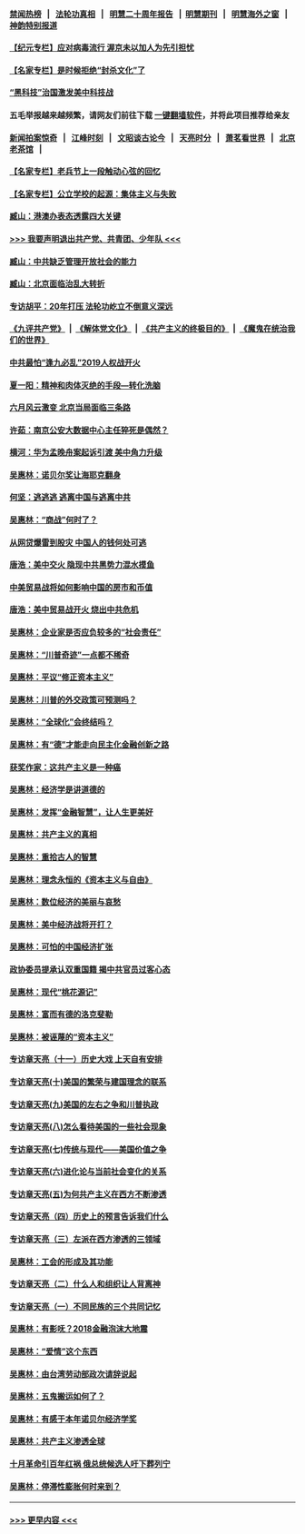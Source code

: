 #### [禁闻热榜](热点新闻.md?=0)  &nbsp;&nbsp;|&nbsp;&nbsp; [法轮功真相](https://github.com/gfw-breaker/truth/blob/master/README.md?=0) &nbsp;&nbsp;|&nbsp;&nbsp; [明慧二十周年报告](https://github.com/gfw-breaker/mh-reports/blob/master/README.md?=0) &nbsp;&nbsp;|&nbsp;&nbsp;[明慧期刊](https://github.com/gfw-breaker/mh-qikan) &nbsp;&nbsp;|&nbsp;&nbsp; [明慧海外之窗](https://github.com/gfw-breaker/mh-news/blob/master/README.md?=0) &nbsp;&nbsp;|&nbsp;&nbsp; [神韵特别报道](https://github.com/gfw-breaker/mh-news/blob/master/shenyun.md?=0)
#### [【纪元专栏】应对病毒流行 渥京未以加人为先引担忧](../pages/nsc423/n11875714.md?t=03150531) 
#### [【名家专栏】是时候拒绝“封杀文化”了](../pages/nsc423/n11814093.md?t=03150531) 
#### [“黑科技”治国激发美中科技战](../pages/nsc423/n11638056.md?t=03150531) 
#### 五毛举报越来越频繁，请网友们前往下载 [一键翻墙软件](https://github.com/gfw-breaker/ssr-accounts)，并将此项目推荐给亲友
#### [新闻拍案惊奇](https://github.com/gfw-breaker/banned-news/blob/master/pages/link4.md) &nbsp;&nbsp;|&nbsp;&nbsp; [江峰时刻](https://github.com/gfw-breaker/banned-news/blob/master/pages/link4.md) &nbsp;&nbsp;|&nbsp;&nbsp; [文昭谈古论今](https://github.com/gfw-breaker/banned-news/blob/master/pages/link4.md) &nbsp;&nbsp;|&nbsp;&nbsp; [天亮时分](https://github.com/gfw-breaker/banned-news/blob/master/pages/link4.md) &nbsp;&nbsp;|&nbsp;&nbsp; [萧茗看世界](https://github.com/gfw-breaker/banned-news/blob/master/pages/link4.md) &nbsp;&nbsp;|&nbsp;&nbsp; [北京老茶馆](https://github.com/gfw-breaker/banned-news/blob/master/pages/link4.md) &nbsp;&nbsp;|&nbsp;&nbsp; 
#### [【名家专栏】老兵节上一段触动心弦的回忆](../pages/nsc423/n11646016.md?t=03150531) 
#### [【名家专栏】公立学校的起源：集体主义与失败](../pages/nsc423/n11601833.md?t=03150531) 
#### [臧山：港澳办表态透露四大关键](../pages/nsc423/n11421628.md?t=03150531) 
#### [>>> 我要声明退出共产党、共青团、少年队 <<<](https://github.com/begood0513/goodnews/blob/master/quit/letter.md) 
#### [臧山：中共缺乏管理开放社会的能力](../pages/nsc423/n11407457.md?t=03150531) 
#### [臧山：北京面临治乱大转折](../pages/nsc423/n11406895.md?t=03150531) 
#### [专访胡平：20年打压 法轮功屹立不倒意义深远](../pages/nsc423/n11398800.md?t=03150531) 
#### [《九评共产党》](https://github.com/begood0513/9ping.md/blob/master/README.md) &nbsp;|&nbsp; [《解体党文化》](../../../../jtdwh.md/blob/master/README.md)  &nbsp;|&nbsp; [《共产主义的终极目的》](../../../../gczydzjmd.md/blob/master/README.md) &nbsp;|&nbsp; [《魔鬼在统治我们的世界》](../../../../mgztzwmdsj.md/blob/master/README.md) 
#### [中共最怕“逢九必乱”2019人权战开火](../pages/nsc423/n11385248.md?t=03150531) 
#### [夏一阳：精神和肉体灭绝的手段—转化洗脑](../pages/nsc423/n11368250.md?t=03150531) 
#### [六月风云激变 北京当局面临三条路](../pages/nsc423/n11313668.md?t=03150531) 
#### [许茹：南京公安大数据中心主任猝死是偶然？](../pages/nsc423/n11064744.md?t=03150531) 
#### [横河：华为孟晚舟案起诉引渡 美中角力升级](../pages/nsc423/n11027230.md?t=03150531) 
#### [吴惠林：诺贝尔奖让海耶克翻身](../pages/nsc423/n10890049.md?t=03150531) 
#### [何坚：逃逃逃 逃离中国与逃离中共](../pages/nsc423/n10592891.md?t=03150531) 
#### [吴惠林：“商战”何时了？](../pages/nsc423/n10573558.md?t=03150531) 
#### [从网贷爆雷到股灾 中国人的钱何处可逃](../pages/nsc423/n10572800.md?t=03150531) 
#### [唐浩：美中交火 隐现中共黑势力混水摸鱼](../pages/nsc423/n10544040.md?t=03150531) 
#### [中美贸易战将如何影响中国的房市和币值](../pages/nsc423/n10543697.md?t=03150531) 
#### [唐浩：美中贸易战开火 烧出中共危机](../pages/nsc423/n10540126.md?t=03150531) 
#### [吴惠林：企业家是否应负较多的“社会责任”](../pages/nsc423/n10535022.md?t=03150531) 
#### [吴惠林：“川普奇迹”一点都不稀奇](../pages/nsc423/n10512808.md?t=03150531) 
#### [吴惠林：平议“修正资本主义”](../pages/nsc423/n10495724.md?t=03150531) 
#### [吴惠林：川普的外交政策可预测吗？](../pages/nsc423/n10462387.md?t=03150531) 
#### [吴惠林：“全球化”会终结吗？](../pages/nsc423/n10452838.md?t=03150531) 
#### [吴惠林：有“德”才能走向民主化金融创新之路](../pages/nsc423/n10432292.md?t=03150531) 
#### [获奖作家：这共产主义是一种癌](../pages/nsc423/n10431541.md?t=03150531) 
#### [吴惠林：经济学是讲道德的](../pages/nsc423/n10398014.md?t=03150531) 
#### [吴惠林：发挥“金融智慧”，让人生更美好](../pages/nsc423/n10375019.md?t=03150531) 
#### [吴惠林：共产主义的真相](../pages/nsc423/n10351394.md?t=03150531) 
#### [吴惠林：重拾古人的智慧](../pages/nsc423/n10337691.md?t=03150531) 
#### [吴惠林：理念永恒的《资本主义与自由》](../pages/nsc423/n10316274.md?t=03150531) 
#### [吴惠林：数位经济的美丽与哀愁](../pages/nsc423/n10292946.md?t=03150531) 
#### [吴惠林：美中经济战将开打？](../pages/nsc423/n10258825.md?t=03150531) 
#### [吴惠林：可怕的中国经济扩张](../pages/nsc423/n10219147.md?t=03150531) 
#### [政协委员提承认双重国籍 揭中共官员过客心态](../pages/nsc423/n10208809.md?t=03150531) 
#### [吴惠林：现代“桃花源记”](../pages/nsc423/n10185234.md?t=03150531) 
#### [吴惠林：富而有德的洛克斐勒](../pages/nsc423/n10142264.md?t=03150531) 
#### [吴惠林：被诬蔑的“资本主义”](../pages/nsc423/n10124816.md?t=03150531) 
#### [专访章天亮（十一）历史大戏 上天自有安排](../pages/nsc423/n10094905.md?t=03150531) 
#### [专访章天亮(十)美国的繁荣与建国理念的联系](../pages/nsc423/n10094899.md?t=03150531) 
#### [专访章天亮(九)美国的左右之争和川普执政](../pages/nsc423/n10094889.md?t=03150531) 
#### [专访章天亮(八)怎么看待美国的一些社会现象](../pages/nsc423/n10094857.md?t=03150531) 
#### [专访章天亮(七)传统与现代——美国价值之争](../pages/nsc423/n10093140.md?t=03150531) 
#### [专访章天亮(六)进化论与当前社会变化的关系](../pages/nsc423/n10092036.md?t=03150531) 
#### [专访章天亮(五)为何共产主义在西方不断渗透](../pages/nsc423/n10083620.md?t=03150531) 
#### [专访章天亮（四）历史上的预言告诉我们什么](../pages/nsc423/n10083606.md?t=03150531) 
#### [专访章天亮（三）左派在西方渗透的三领域](../pages/nsc423/n10081115.md?t=03150531) 
#### [吴惠林：工会的形成及其功能](../pages/nsc423/n10080633.md?t=03150531) 
#### [专访章天亮（二）什么人和组织让人背离神](../pages/nsc423/n10076637.md?t=03150531) 
#### [专访章天亮（一）不同民族的三个共同记忆](../pages/nsc423/n10074188.md?t=03150531) 
#### [吴惠林：有影呒？2018金融泡沫大地震](../pages/nsc423/n10040534.md?t=03150531) 
#### [吴惠林：“爱情”这个东西](../pages/nsc423/n10019423.md?t=03150531) 
#### [吴惠林：由台湾劳动部政次请辞说起](../pages/nsc423/n9979679.md?t=03150531) 
#### [吴惠林：五鬼搬运如何了？](../pages/nsc423/n9925338.md?t=03150531) 
#### [吴惠林：有感于本年诺贝尔经济学奖](../pages/nsc423/n9871883.md?t=03150531) 
#### [吴惠林：共产主义渗透全球](../pages/nsc423/n9812748.md?t=03150531) 
#### [十月革命引百年红祸 俄总统候选人吁下葬列宁](../pages/nsc423/n9810182.md?t=03150531) 
#### [吴惠林：停滞性膨胀何时来到？](../pages/nsc423/n9764136.md?t=03150531) 

----
#### [ >>> 更早内容 <<< ](../indexes/nsc423-earlier.md)
